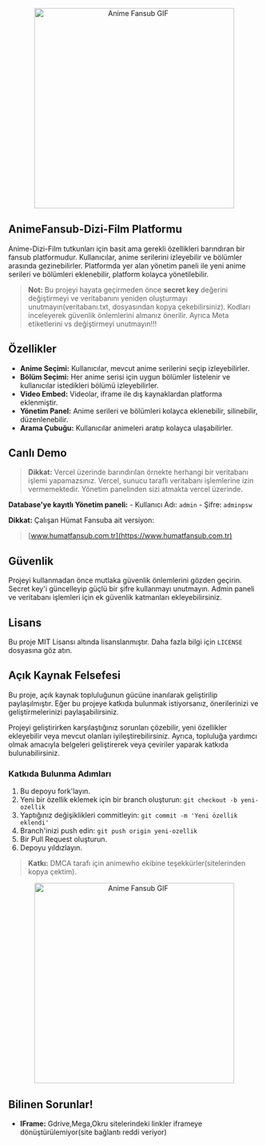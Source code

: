 <p align="center"> <img src="https://media1.tenor.com/m/IAkzeTqB_RMAAAAC/rin-tohsaka-carnival-pantasm.gif" alt="Anime Fansub GIF" width="400" /> </p>

## AnimeFansub-Dizi-Film Platformu

Anime-Dizi-Film tutkunları için basit ama gerekli özellikleri barındıran bir fansub platformudur. Kullanıcılar, anime serilerini izleyebilir ve bölümler arasında gezinebilirler. Platformda yer alan yönetim paneli ile yeni anime serileri ve bölümleri eklenebilir, platform kolayca yönetilebilir.

> **Not:** Bu projeyi hayata geçirmeden önce **secret key** değerini değiştirmeyi ve veritabanını yeniden oluşturmayı unutmayın(veritabanı.txt, dosyasından kopya çekebilirsiniz). Kodları inceleyerek güvenlik önlemlerini almanız önerilir. Ayrıca Meta etiketlerini vs değiştirmeyi unutmayın!!!

## Özellikler

-   **Anime Seçimi:** Kullanıcılar, mevcut anime serilerini seçip izleyebilirler.
-   **Bölüm Seçimi:** Her anime serisi için uygun bölümler listelenir ve kullanıcılar istedikleri bölümü izleyebilirler.
-   **Video Embed:** Videolar, iframe ile dış kaynaklardan platforma eklenmiştir.
-   **Yönetim Panel:** Anime serileri ve bölümleri kolayca eklenebilir, silinebilir, düzenlenebilir.
-   **Arama Çubuğu:** Kullanıcılar animeleri aratıp kolayca ulaşabilirler.

## Canlı Demo

> **Dikkat:** Vercel üzerinde barındırılan örnekte herhangi bir veritabanı işlemi yapamazsınız. Vercel, sunucu taraflı veritabanı işlemlerine izin vermemektedir. Yönetim panelinden sizi atmakta vercel üzerinde.

**Database'ye kayıtlı Yönetim paneli:** - Kullanıcı Adı: `admin` - Şifre: `adminpsw`


**Dikkat:** Çalışan Hümat Fansuba ait versiyon:
> [www.humatfansub.com.tr](https://www.humatfansub.com.tr)

## Güvenlik

Projeyi kullanmadan önce mutlaka güvenlik önlemlerini gözden geçirin. Secret key'i güncelleyip güçlü bir şifre kullanmayı unutmayın. Admin paneli ve veritabanı işlemleri için ek güvenlik katmanları ekleyebilirsiniz.

## Lisans

Bu proje MIT Lisansı altında lisanslanmıştır. Daha fazla bilgi için `LICENSE` dosyasına göz atın.

## Açık Kaynak Felsefesi

Bu proje, açık kaynak topluluğunun gücüne inanılarak geliştirilip paylaşılmıştır. Eğer bu projeye katkıda bulunmak istiyorsanız, önerilerinizi ve geliştirmelerinizi paylaşabilirsiniz.

Projeyi geliştirirken karşılaştığınız sorunları çözebilir, yeni özellikler ekleyebilir veya mevcut olanları iyileştirebilirsiniz. Ayrıca, topluluğa yardımcı olmak amacıyla belgeleri geliştirerek veya çeviriler yaparak katkıda bulunabilirsiniz.

### Katkıda Bulunma Adımları

1. Bu depoyu fork'layın.
2. Yeni bir özellik eklemek için bir branch oluşturun: `git checkout -b yeni-ozellik`
3. Yaptığınız değişiklikleri commitleyin: `git commit -m 'Yeni özellik eklendi'`
4. Branch'inizi push edin: `git push origin yeni-ozellik`
5. Bir Pull Request oluşturun.
6. Depoyu yıldızlayın.

> **Katkı:** DMCA tarafı için animewho ekibine teşekkürler(sitelerinden kopya çektim).

<p align="center"> <img src="https://media1.tenor.com/m/w5EFZpYKe8MAAAAC/anime-anime-funny.gif" alt="Anime Fansub GIF" width="400" /> </p>


## Bilinen Sorunlar!

-   **IFrame:** Gdrive,Mega,Okru sitelerindeki linkler iframeye dönüştürülemiyor(site bağlantı reddi veriyor)


